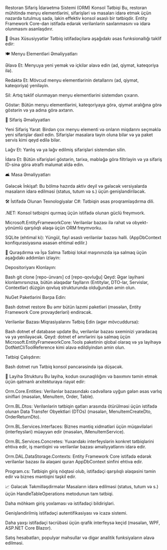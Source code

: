 Restoran Sifariş İdarəetmə Sistemi (ORM) Konsol Tətbiqi
Bu, restoran mühitində menyu elementlərini, sifarişləri və masaları idarə etmək üçün nəzərdə tutulmuş sadə, lakin effektiv konsol əsaslı bir tətbiqdir. Entity Framework Core-dan istifadə edərək verilənlərin saxlanmasını və idarə olunmasını asanlaşdırır.

🌟 Əsas Xüsusiyyətlər
Tətbiq istifadəçilərə aşağıdakı əsas funksionallığı təklif edir:

🍽️ Menyu Elementləri Əməliyyatları

Əlavə Et: Menyuya yeni yemək və içkilər əlavə edin (ad, qiymət, kateqoriya ilə).

Redaktə Et: Mövcud menyu elementlərinin detallarını (ad, qiymət, kateqoriya) yeniləyin.

Sil: Artıq təklif olunmayan menyu elementlərini sistemdən çıxarın.

Göstər: Bütün menyu elementlərini, kateqoriyaya görə, qiymət aralığına görə göstərin və ya adına görə axtarın.

📝 Sifariş Əməliyyatları

Yeni Sifariş Yarat: Birdən çox menyu elementi və onların miqdarını seçməklə yeni sifarişlər daxil edin. Sifarişlər masalara təyin oluna bilər və ya paket servis kimi qeyd edilə bilər.

Ləğv Et: Yanlış və ya ləğv edilmiş sifarişləri sistemdən silin.

İdarə Et: Bütün sifarişləri göstərin, tarixə, məbləğə görə filtrləyin və ya sifariş ID-sinə görə ətraflı məlumat əldə edin.

🛋️ Masa Əməliyyatları

Gələcək İnkişaf: Bu bölmə hazırda aktiv deyil və gələcək versiyalarda masaların idarə edilməsi (status, tutum və s.) üçün genişləndiriləcək.

🛠️ İstifadə Olunan Texnologiyalar
C#: Tətbiqin əsas proqramlaşdırma dili.

.NET: Konsol tətbiqini qurmaq üçün istifadə olunan güclü freymvork.

Microsoft.EntityFrameworkCore: Verilənlər bazası ilə rahat və obyekt-yönümlü qarşılıqlı əlaqə üçün ORM freymvorku.

SQLite (ehtimal ki): Yüngül, fayl əsaslı verilənlər bazası həlli. (AppDbContext konfiqurasiyasına əsasən ehtimal edilir.)

🚀 Quraşdırma və İşə Salma
Tətbiqi lokal maşınınızda işə salmaq üçün aşağıdakı addımları izləyin:

Depositoriyanı Klonlayın:

Bash
git clone [repo-ünvanı]
cd [repo-qovluğu]
Qeyd: Əgər layihəni klonlamırsınızsa, bütün əlaqədar faylların (Entitylər, DTO-lar, Servislər, Contextlər) düzgün qovluq strukturunda olduğundan əmin olun.

NuGet Paketlərini Bərpa Edin:

Bash
dotnet restore
Bu əmr bütün lazımi paketləri (məsələn, Entity Framework Core provayderləri) endirəcək.

Verilənlər Bazası Miqrasiyalarını Tətbiq Edin (əgər mövcuddursa):

Bash
dotnet ef database update
Bu, verilənlər bazası sxeminizi yaradacaq və ya yeniləyəcək.
Qeyd: dotnet ef əmrlərini işə salmaq üçün Microsoft.EntityFrameworkCore.Tools paketinin qlobal olaraq və ya layihəyə DotNetCliToolReference kimi əlavə edildiyindən əmin olun.

Tətbiqi Çalışdırın:

Bash
dotnet run
Tətbiq konsol pəncərəsində işə düşəcək.

📁 Layihə Strukturu
Bu layihə, kodun oxunaqlılığını və baxımını təmin etmək üçün qatmanlı arxitekturaya riayət edir:

Orm.Core.Entities: Verilənlər bazasındakı cədvəllərə uyğun gələn əsas varlıq sinifləri (məsələn, MenuItem, Order, Table).

Orm.BL.Dtos: Verilənlərin tətbiqin qatları arasında ötürülməsi üçün istifadə olunan Data Transfer Obyektləri (DTOs) (məsələn, MenuItemCreateDto, OrderReturnDto).

Orm.BL.Services.Interfaces: Biznes məntiq xidmətləri üçün müqavilələri (interfeysləri) müəyyən edir (məsələn, IMenuItemService).

Orm.BL.Services.Concretes: Yuxarıdakı interfeyslərin konkret tətbiqlərini ehtiva edir, iş məntiqini və verilənlər bazası əməliyyatlarını idarə edir.

Orm.DAL.DataStorage.Contexts: Entity Framework Core istifadə edərək verilənlər bazası ilə əlaqəni quran AppDbContext sinfini ehtiva edir.

Program.cs: Tətbiqin giriş nöqtəsi olub, istifadəçi qarşılıqlı əlaqəsini təmin edir və biznes məntiqini təşkil edir.

📈 Gələcək Təkmilləşdirmələr
Masaların idarə edilməsi (status, tutum və s.) üçün HandleTableOperations metodunun tam tətbiqi.

Daha möhkəm giriş yoxlaması və istifadəçi bildirişləri.

Genişləndirilmiş istifadəçi autentifikasiyası və icazə sistemi.

Daha yaxşı istifadəçi təcrübəsi üçün qrafik interfeysə keçid (məsələn, WPF, ASP.NET Core Blazor).

Satış hesabatları, populyar məhsullar və digər analitik funksiyaların əlavə edilməsi.
